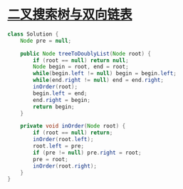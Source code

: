 # [二叉搜索树与双向链表](https://leetcode-cn.com/problems/er-cha-sou-suo-shu-yu-shuang-xiang-lian-biao-lcof/)

```java
class Solution {
    Node pre = null;

    public Node treeToDoublyList(Node root) {
        if (root == null) return null;
        Node begin = root, end = root;
        while(begin.left != null) begin = begin.left;
        while(end.right != null) end = end.right;
        inOrder(root);
        begin.left = end;
        end.right = begin;
        return begin;
    }

    private void inOrder(Node root) {
        if (root == null) return;
        inOrder(root.left);
        root.left = pre;
        if (pre != null) pre.right = root;
        pre = root;
        inOrder(root.right);
    }
}
```

